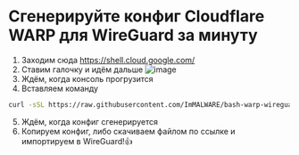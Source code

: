 # Сгенерируйте конфиг Cloudflare WARP для WireGuard за минуту
1. Заходим сюда https://shell.cloud.google.com/
2. Ставим галочку и идём дальше
![image](https://github.com/ImMALWARE/bash-warp-wireguard-generator/assets/53017160/d3eceb2a-4c99-48cd-bcd8-0258b726aa08)
3. Ждём, когда консоль прогрузится
4. Вставляем команду
```bash
curl -sSL https://raw.githubusercontent.com/ImMALWARE/bash-warp-wireguard-generator/main/warp_generator.sh | bash
```
5. Ждём, когда конфиг сгенерируется
6. Копируем конфиг, либо скачиваем файлом по ссылке и импортируем в WireGuard!👍
